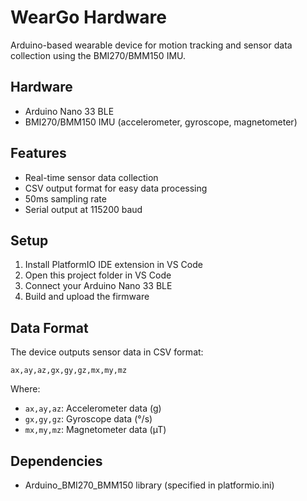 # WearGo Hardware

Arduino-based wearable device for motion tracking and sensor data collection using the BMI270/BMM150 IMU.

## Hardware

- Arduino Nano 33 BLE
- BMI270/BMM150 IMU (accelerometer, gyroscope, magnetometer)

## Features

- Real-time sensor data collection
- CSV output format for easy data processing
- 50ms sampling rate
- Serial output at 115200 baud

## Setup

1. Install PlatformIO IDE extension in VS Code
2. Open this project folder in VS Code
3. Connect your Arduino Nano 33 BLE
4. Build and upload the firmware

## Data Format

The device outputs sensor data in CSV format:

```
ax,ay,az,gx,gy,gz,mx,my,mz
```

Where:

- `ax,ay,az`: Accelerometer data (g)
- `gx,gy,gz`: Gyroscope data (°/s)
- `mx,my,mz`: Magnetometer data (µT)

## Dependencies

- Arduino_BMI270_BMM150 library (specified in platformio.ini)
